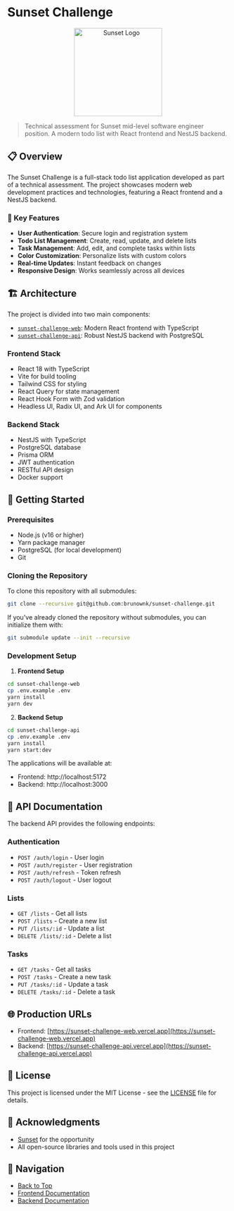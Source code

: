 # Sunset Challenge

<p align="center">
  <img src="https://i.ibb.co/kch2SVb/sunset-logo.png" alt="Sunset Logo" width="200" />
</p>

> Technical assessment for Sunset mid-level software engineer position. A modern todo list with React frontend and NestJS backend.

## 📋 Overview

The Sunset Challenge is a full-stack todo list application developed as part of a technical assessment. The project showcases modern web development practices and technologies, featuring a React frontend and a NestJS backend.

### 🎯 Key Features

- **User Authentication**: Secure login and registration system
- **Todo List Management**: Create, read, update, and delete lists
- **Task Management**: Add, edit, and complete tasks within lists
- **Color Customization**: Personalize lists with custom colors
- **Real-time Updates**: Instant feedback on changes
- **Responsive Design**: Works seamlessly across all devices

## 🏗️ Architecture

The project is divided into two main components:

- [`sunset-challenge-web`](https://github.com/brunownk/sunset-challenge-web): Modern React frontend with TypeScript
- [`sunset-challenge-api`](https://github.com/brunownk/sunset-challenge-api): Robust NestJS backend with PostgreSQL

### Frontend Stack
- React 18 with TypeScript
- Vite for build tooling
- Tailwind CSS for styling
- React Query for state management
- React Hook Form with Zod validation
- Headless UI, Radix UI, and Ark UI for components

### Backend Stack
- NestJS with TypeScript
- PostgreSQL database
- Prisma ORM
- JWT authentication
- RESTful API design
- Docker support

## 🚀 Getting Started

### Prerequisites

- Node.js (v16 or higher)
- Yarn package manager
- PostgreSQL (for local development)
- Git

### Cloning the Repository

To clone this repository with all submodules:

```bash
git clone --recursive git@github.com:brunownk/sunset-challenge.git
```

If you've already cloned the repository without submodules, you can initialize them with:

```bash
git submodule update --init --recursive
```

### Development Setup

1. **Frontend Setup**
```bash
cd sunset-challenge-web
cp .env.example .env
yarn install
yarn dev
```

2. **Backend Setup**
```bash
cd sunset-challenge-api
cp .env.example .env
yarn install
yarn start:dev
```

The applications will be available at:
- Frontend: http://localhost:5172
- Backend: http://localhost:3000

## 🔗 API Documentation

The backend API provides the following endpoints:

### Authentication
- `POST /auth/login` - User login
- `POST /auth/register` - User registration
- `POST /auth/refresh` - Token refresh
- `POST /auth/logout` - User logout

### Lists
- `GET /lists` - Get all lists
- `POST /lists` - Create a new list
- `PUT /lists/:id` - Update a list
- `DELETE /lists/:id` - Delete a list

### Tasks
- `GET /tasks` - Get all tasks
- `POST /tasks` - Create a new task
- `PUT /tasks/:id` - Update a task
- `DELETE /tasks/:id` - Delete a task

## 🌐 Production URLs

- Frontend: [https://sunset-challenge-web.vercel.app](https://sunset-challenge-web.vercel.app)
- Backend: [https://sunset-challenge-api.vercel.app](https://sunset-challenge-api.vercel.app)

## 📝 License

This project is licensed under the MIT License - see the [LICENSE](LICENSE) file for details.

## 🙏 Acknowledgments

- [Sunset](https://sunset-tires.com) for the opportunity
- All open-source libraries and tools used in this project

## 🔄 Navigation

* [Back to Top](#sunset-challenge)
* [Frontend Documentation](https://github.com/brunownk/sunset-challenge-web)
* [Backend Documentation](https://github.com/brunownk/sunset-challenge-api)
